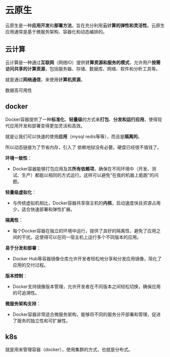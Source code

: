 # 云原生



云原生是一种**应用开发**和**部署方法**，旨在充分利用**云计算的弹性和灵活性**。云原生应用通常是基于微服务架构、容器化和动态编排的。



## 云计算



云计算是一种通过**互联网**（网络IO）提供**计算资源和服务的模式**，允许用户**按需访问共享的计算资源**，包括服务器、存储、数据库、网络、软件和分析工具等。

就是通过**网络通信**，来使用**计算机资源**。

数据高可用性





## docker



Docker容器提供了一种**标准化**、**轻量级**的方式来**打包**、**分发和运行应用**，使得现代应用开发和部署变得更加灵活和高效。

就是让我们可以快速的使用**应用**（mysql redis等等），而且是**隔离的**。

所以动态链接为了节省内存，引入了 依赖地狱没有必要。硬盘已经很不值钱了。



**环境一致性**：

- Docker容器能够打包应用及其**所有依赖项**，确保在不同环境中（开发、测试、生产）都能以相同的方式运行。这样可以避免“在我的机器上能跑”的问题。

**轻量级虚拟化**：

- 与传统虚拟机相比，Docker容器共享宿主机的**内核**，启动速度快且资源占用少，适合快速部署和弹性扩展。

**隔离性**：

- 每个Docker容器在独立的环境中运行，提供了良好的隔离性，避免了应用之间的干扰。这使得可以在同一宿主机上运行多个不同版本的应用。

**易于分发和部署**：

- Docker Hub等容器镜像仓库允许开发者轻松地分享和分发应用镜像，简化了应用的交付过程。

**版本控制**：

- Docker支持镜像版本管理，允许开发者在不同版本之间轻松切换，确保应用的可追溯性。

**微服务架构支持**：

- Docker容器非常适合微服务架构，能够将不同的服务分开部署和管理，促进了服务的独立性和可扩展性。





## k8s

就是用来管理容器（docker），使用集群的方式，也就是分布式。